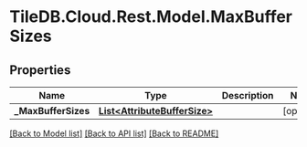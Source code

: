 
# TileDB.Cloud.Rest.Model.MaxBufferSizes

## Properties

Name | Type | Description | Notes
------------ | ------------- | ------------- | -------------
**_MaxBufferSizes** | [**List&lt;AttributeBufferSize&gt;**](AttributeBufferSize.md) |  | [optional] 

[[Back to Model list]](../README.md#documentation-for-models)
[[Back to API list]](../README.md#documentation-for-api-endpoints)
[[Back to README]](../README.md)

